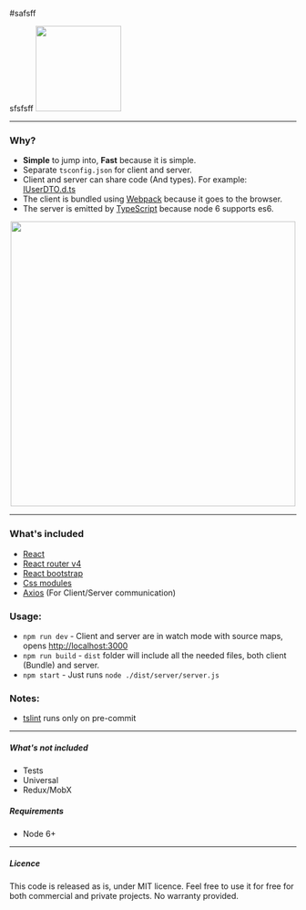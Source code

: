 #safsff

sfsfsff
<img src="https://github.com/gilamran/fullstack-typescript/raw/master/assets/images/logo.png" width="150">

---

### Why?
* **Simple** to jump into, **Fast** because it is simple.
* Separate `tsconfig.json` for client and server.
* Client and server can share code (And types). For example: [IUserDTO.d.ts](https://github.com/gilamran/fullstack-typescript/blob/master/src/shared/IUserDTO.d.ts)
* The client is bundled using [Webpack](https://webpack.github.io/) because it goes to the browser.
* The server is emitted by [TypeScript](https://github.com/Microsoft/TypeScript) because node 6 supports es6.


<p align="center"> 
<img src="https://github.com/gilamran/fullstack-typescript/raw/master/assets/images/flow.png" width="500">
</p>

---


### What's included
* [React](https://facebook.github.io/react/)
* [React router v4](https://github.com/ReactTraining/react-router)
* [React bootstrap](https://react-bootstrap.github.io/)
* [Css modules](https://github.com/css-modules/css-modules)
* [Axios](https://github.com/mzabriskie/axios) (For Client/Server communication)

### Usage:
* `npm run dev` - Client and server are in watch mode with source maps, opens [http://localhost:3000](http://localhost:3000)
* `npm run build` - `dist` folder will include all the needed files, both client (Bundle) and server.
* `npm start` - Just runs `node ./dist/server/server.js`  

### Notes:
* [tslint](https://palantir.github.io/tslint/) runs only on pre-commit

---

##### What's not included
* Tests
* Universal
* Redux/MobX

##### Requirements
* Node 6+



---

##### Licence
This code is released as is, under MIT licence. Feel free to use it for free for both commercial and private projects. No warranty provided.
